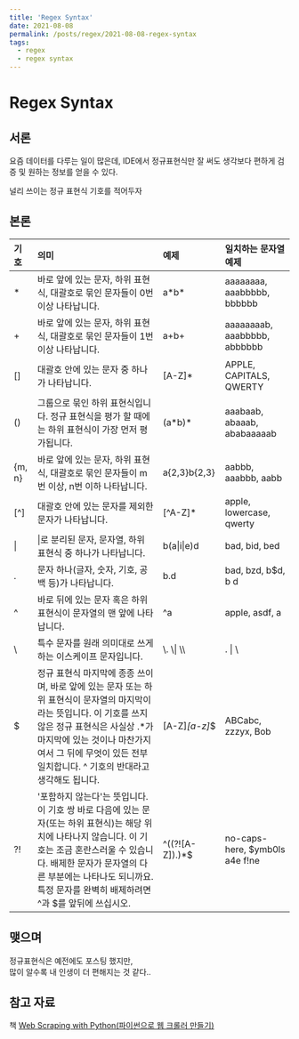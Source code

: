 ```yaml
---
title: 'Regex Syntax'
date: 2021-08-08
permalink: /posts/regex/2021-08-08-regex-syntax
tags:
  - regex
  - regex syntax
---
```


# Regex Syntax

## 서론

요즘 데이터를 다루는 일이 많은데, 
IDE에서 정규표현식만 잘 써도 생각보다 편하게 검증 및 원하는 정보를 얻을 수 있다.

널리 쓰이는 정규 표현식 기호를 적어두자

## 본론

| 기호 | 의미 | 예제 | 일치하는 문자열 예제 |
| :-- | :-- | :-- | :-- |
| * | 바로 앞에 있는 문자, 하위 표현식, 대괄호로 묶인 문자들이 0번 이상 나타납니다. | a\*b\* | aaaaaaaa, aaabbbbb, bbbbbb | 
| + | 바로 앞에 있는 문자, 하위 표현식, 대괄호로 묶인 문자들이 1번 이상 나타납니다. | a+b+ | aaaaaaaab, aaabbbbb, abbbbbb | 
| [] | 대괄호 안에 있는 문자 중 하나가 나타납니다. | [A-Z]* | APPLE, CAPITALS, QWERTY | 
| () | 그룹으로 묶인 하위 표현식입니다. 정규 표현식을 평가 할 때에는 하위 표현식이 가장 먼저 평가됩니다. | (a\*b)\* | aaabaab, abaaab, ababaaaaab |
| {m, n} | 바로 앞에 있는 문자, 하위 표현식, 대괄호로 묶인 문자들이 m번 이상, n번 이하 나타납니다. | a{2,3}b{2,3} | aabbb, aaabbb, aabb |
| [^] | 대괄호 안에 있는 문자를 제외한 문자가 나타납니다. | [^A-Z]* | apple, lowercase, qwerty |
| \| | \|로 분리된 문자, 문자열, 하위 표현식 중 하나가 나타납니다. | b(a\|i\|e)d | bad, bid, bed |
| . | 문자 하나(글자, 숫자, 기호, 공백 등)가 나타납니다. | b.d | bad, bzd, b$d, b d |
| ^ | 바로 뒤에 있는 문자 혹은 하위 표현식이 문자열의 맨 앞에 나타납니다. | ^a | apple, asdf, a |
| \ | 특수 문자를 원래 의미대로 쓰게 하는 이스케이프 문자입니다. | \\. \\\| \\\\ | . \| \\ |
| $ | 정규 표현식 마지막에 종종 쓰이며, 바로 앞에 있는 문자 또는 하위 표현식이 문자열의 마지막이라는 뜻입니다. 이 기호를 쓰지 않은 정규 표현식은 사실상 .*가 마지막에 있는 것이나 마찬가지여서 그 뒤에 무엇이 있든 전부 일치합니다. ^ 기호의 반대라고 생각해도 됩니다. | [A-Z]*[a-z]*$ | ABCabc, zzzyx, Bob |
| ?! | '포함하지 않는다'는 뜻입니다. 이 기호 쌍 바로 다음에 있는 문자(또는 하위 표현식)는 해당 위치에 나타나지 않습니다. 이 기호는 조금 혼란스러울 수 있습니다. 배제한 문자가 문자열의 다른 부분에는 나타나도 되니까요. 특정 문자를 완벽히 배제하려면 ^과 $를 앞뒤에 쓰십시오. | ^((?![A-Z]).)*$ | no-caps-here, $ymb0ls a4e f!ne |

## 맺으며

정규표현식은 예전에도 포스팅 했지만,  
많이 알수록 내 인생이 더 편해지는 것 같다..

## 참고 자료

책 [Web Scraping with Python(파이썬으로 웹 크롤러 만들기)](http://www.yes24.com/Product/Goods/71047040) 